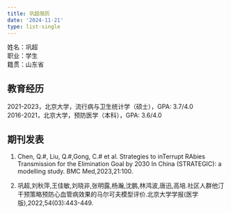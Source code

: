 ```yaml
---
title: 巩超简历
date: '2024-11-21'
type: list-single
---
```


姓名：巩超\
职业：学生\
籍贯：山东省

## 教育经历

2021-2023，北京大学，流行病与卫生统计学（硕士），GPA: 3.7/4.0\
2016-2021，北京大学，预防医学（本科），GPA: 3.6/4.0

## 期刊发表
1. Chen, Q.#, Liu, Q.#,Gong, C.# et al. Strategies to inTerrupt RAbies Transmission for the Elimination Goal by 2030 In China (STRATEGIC): a modelling study. BMC Med,2023,21:100.

1. 巩超,刘秋萍,王佳敏,刘晓非,张明露,杨瀚,沈鹏,林鸿波,唐迅,高培.社区人群他汀干预策略预防心血管病效果的马尔可夫模型评价.北京大学学报(医学版),2022,54(03):443-449.









